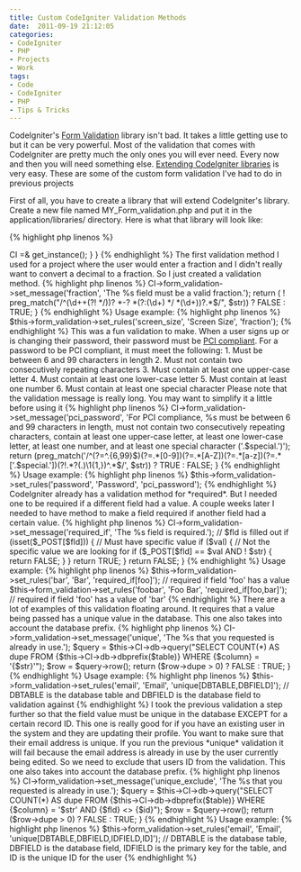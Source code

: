 ```yaml
---
title: Custom CodeIgniter Validation Methods
date:  2011-09-19 21:12:05
categories:
- CodeIgniter
- PHP
- Projects
- Work
tags:
- Code
- CodeIgniter
- PHP
- Tips & Tricks
---
```


CodeIgniter's <a href="http://codeigniter.com/user_guide/libraries/form_validation.html" title="CodeIgniter Form Validation" target="_blank">Form Validation</a> library isn't bad. It takes a little getting use to but it can be very powerful. Most of the validation that comes with CodeIgniter are pretty much the only ones you will ever need. Every now and then you will need something else. <a href="http://codeigniter.com/user_guide/general/creating_libraries.html" title="Creating and Extending CodeIgniter Libraries" target="_blank">Extending CodeIgniter libraries</a> is very easy. These are some of the custom form validation I've had to do in previous projects

First of all, you have to create a library that will extend CodeIgniter's library. Create a new file named MY\_Form\_validation.php and put it in the application/libraries/ directory. Here is what that library will look like:

{% highlight php linenos %}
<?php  if ( ! defined('BASEPATH')) exit('No direct script access allowed');

class MY_Form_validation extends CI_Form_validation {
    protected $CI;

    function __construct()
    {
        parent::__construct();

        $this->CI =& get_instance();
    }
}
{% endhighlight %}

The first validation method I used for a project where the user would enter a fraction and I didn't really want to convert a decimal to a fraction. So I just created a validation method.

{% highlight php linenos %}
<?php  if ( ! defined('BASEPATH')) exit('No direct script access allowed');

/**
 * Fraction
 *
 * @access  public
 * @param   string  $str
 * @return  bool
 */
public function fraction($str)
{
    $this->CI->form_validation->set_message('fraction', 'The %s field must be a valid fraction.');

    return ( ! preg_match("/^(\d++(?! */))? *-? *(?:(\d+) */ *(\d+))?.*$/", $str)) ? FALSE : TRUE;
}
{% endhighlight %}

Usage example:

{% highlight php linenos %}
$this->form_validation->set_rules('screen_size', 'Screen Size', 'fraction');
{% endhighlight %}

This was a fun validation to make. When a user signs up or is changing their password, their password must be <a href="http://www.pcicomplianceguide.org/" title="PCI Compliance" target="_blank">PCI compliant</a>. For a password to be PCI compliant, it must meet the following:  
1. Must be between 6 and 99 characters in length  
2. Must not contain two consecutively repeating characters  
3. Must contain at least one upper-case letter  
4. Must contain at least one lower-case letter  
5. Must contain at least one number  
6. Must contain at least one special character

Please note that the validation message is really long. You may want to simplify it a little before using it

{% highlight php linenos %}
<?php  if ( ! defined('BASEPATH')) exit('No direct script access allowed');

/**
 * PCI compliance password
 *
 * @access  public
 * @param   $str
 * @return  bool
 */
public function pci_password($str)
{
    $special = '!@#$%*-_=+.';

    $this->CI->form_validation->set_message('pci_password', 'For PCI compliance, %s must be between 6 and 99 characters in length, must not contain two consecutively repeating characters, contain at least one upper-case letter, at least one lower-case letter, at least one number, and at least one special character ('.$special.')');

    return (preg_match('/^(?=^.{6,99}$)(?=.*[0-9])(?=.*[A-Z])(?=.*[a-z])(?=.*['.$special.'])(?!.*?(.)\1{1,})^.*$/', $str)) ? TRUE : FALSE;
}
{% endhighlight %}

Usage example:

{% highlight php linenos %}
$this->form_validation->set_rules('password', 'Password', 'pci_password');
{% endhighlight %}

CodeIgniter already has a validation method for *required*. But I needed one to be required if a different field had a value. A couple weeks later I needed to have method to make a field required if another field had a certain value.

{% highlight php linenos %}
<?php  if ( ! defined('BASEPATH')) exit('No direct script access allowed');

/**
 * Required if another field has a value (related fields) or if a field has a certain value
 *
 * @access  public
 * @param   string  $str
 * @param   string  $field
 * @return  bool
 */
public function required_if($str, $field)
{
    list($fld, $val) = explode(',', $field, 2);

    $this->CI->form_validation->set_message('required_if', 'The %s field is required.');

    // $fld is filled out
    if (isset($_POST[$fld]))
    {
        // Must have specific value
        if ($val)
        {
            // Not the specific value we are looking for
            if ($_POST[$fld] == $val AND ! $str)
            {
                return FALSE;
            }
        }

        return TRUE;
    }

    return FALSE;
}
{% endhighlight %}

Usage example:

{% highlight php linenos %}
$this->form_validation->set_rules('bar', 'Bar', 'required_if[foo]'); // required if field 'foo' has a value
$this->form_validation->set_rules('foobar', 'Foo Bar', 'required_if[foo,bar]'); // required if field 'foo' has a value of 'bar'
{% endhighlight %}

There are a lot of examples of this validation floating around. It requires that a value being passed has a unique value in the database. This one also takes into account the database prefix.

{% highlight php linenos %}
<?php  if ( ! defined('BASEPATH')) exit('No direct script access allowed');

/**
 * Unique
 *
 * @access  public
 * @param   string
 * @param   field
 * @return bool
 */
public function unique($str, $field)
{
    list($table, $column) = explode(',', $field, 2);

    $this->CI->form_validation->set_message('unique', 'The %s that you requested is already in use.');

    $query = $this->CI->db->query("SELECT COUNT(*) AS dupe FROM {$this->CI->db->dbprefix($table)} WHERE {$column} = '{$str}'");
    $row = $query->row();

    return ($row->dupe > 0) ? FALSE : TRUE;
}
{% endhighlight %}

Usage example:

{% highlight php linenos %}
$this->form_validation->set_rules('email', 'Email', 'unique[DBTABLE,DBFIELD]'); // DBTABLE is the database table and DBFIELD is the database field to validation against
{% endhighlight %}

I took the previous validation a step further so that the field value must be unique in the database EXCEPT for a certain record ID. This one is really good for if you have an existing user in the system and they are updating their profile. You want to make sure that their email address is unique. If you run the previous *unique* validation it will fail because the email address is already in use by the user currently being edited. So we need to exclude that users ID from the validation. This one also takes into account the database prefix.

{% highlight php linenos %}
<?php  if ( ! defined('BASEPATH')) exit('No direct script access allowed');

/**
 * Unique except. Check if a specific value is in use except when the value is attached to a specific row ID
 *
 * @param   string
 * @param   field
 * @return  bool
 */
public function unique_exclude($str, $field)
{
    list($table, $column, $fld, $id) = explode(',', $field, 4);

    $this->CI->form_validation->set_message('unique_exclude', 'The %s that you requested is already in use.');

    $query = $this->CI->db->query("SELECT COUNT(*) AS dupe FROM {$this->CI->db->dbprefix($table)} WHERE {$column} = '$str' AND {$fld} <> {$id}");
    $row = $query->row();

    return ($row->dupe > 0) ? FALSE : TRUE;
}
{% endhighlight %}

Usage example:

{% highlight php linenos %}
$this->form_validation->set_rules('email', 'Email', 'unique[DBTABLE,DBFIELD,IDFIELD,ID]'); // DBTABLE is the database table, DBFIELD is the database field, IDFIELD is the primary key for the table, and ID is the unique ID for the user
{% endhighlight %}
